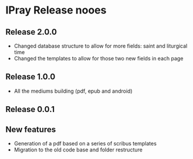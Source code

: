 # IPray Release nooes 

## Release 2.0.0

* Changed database structure to allow for more fields: saint and liturgical time
* Changed the templates to allow for those two new fields in each page

## Release 1.0.0

* All the mediums building (pdf, epub and android)

## Release 0.0.1

## New features

* Generation of a pdf based on a series of scribus templates
* Migration to the old code base and folder restructure


